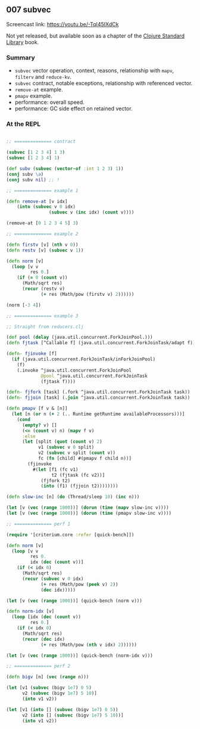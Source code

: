 ## 007 subvec

Screencast link: https://youtu.be/-TqI45IXdCk

Not yet released, but available soon as a chapter of the [Clojure Standard Library](https://www.manning.com/books/clojure-standard-library) book.

### Summary

* `subvec` vector operation, context, reasons, relationship with `mapv`, `filterv` and `reduce-kv`.
* `subvec` contract, notable exceptions, relationship with referenced vector.
* `remove-at` example.
* `pmapv` example.
* performance: overall speed.
* performance: GC side effect on retained vector.

### At the REPL

```clojure

;; ============== contract

(subvec [1 2 3 4] 1 3)
(subvec [1 2 3 4] 1)

(def subv (subvec (vector-of :int 1 2 3) 1))
(conj subv \a)
(conj subv nil) ;; !

;; ============== example 1

(defn remove-at [v idx]
	(into (subvec v 0 idx)
				(subvec v (inc idx) (count v))))

(remove-at [0 1 2 3 4 5] 3)

;; ============== example 2

(defn firstv [v] (nth v 0))
(defn restv [v] (subvec v 1))

(defn norm [v]
  (loop [v v
         res 0.]
    (if (= 0 (count v))
      (Math/sqrt res)
      (recur (restv v)
             (+ res (Math/pow (firstv v) 2))))))

(norm [-3 4])

;; ============== example 3

;; Straight from reducers.clj

(def pool (delay (java.util.concurrent.ForkJoinPool.)))
(defn fjtask [^Callable f] (java.util.concurrent.ForkJoinTask/adapt f))

(defn- fjinvoke [f]
  (if (java.util.concurrent.ForkJoinTask/inForkJoinPool)
    (f)
    (.invoke ^java.util.concurrent.ForkJoinPool
             @pool ^java.util.concurrent.ForkJoinTask
             (fjtask f))))

(defn- fjfork [task] (.fork ^java.util.concurrent.ForkJoinTask task))
(defn- fjjoin [task] (.join ^java.util.concurrent.ForkJoinTask task))

(defn pmapv [f v & [n]]
  (let [n (or n (+ 2 (.. Runtime getRuntime availableProcessors)))]
    (cond
      (empty? v) []
      (<= (count v) n) (mapv f v)
      :else
      (let [split (quot (count v) 2)
            v1 (subvec v 0 split)
            v2 (subvec v split (count v))
            fc (fn [child] #(pmapv f child n))]
        (fjinvoke
          #(let [f1 (fc v1)
                 t2 (fjtask (fc v2))]
             (fjfork t2)
             (into (f1) (fjjoin t2))))))))

(defn slow-inc [n] (do (Thread/sleep 10) (inc n)))

(let [v (vec (range 1000))] (dorun (time (mapv slow-inc v))))
(let [v (vec (range 1000))] (dorun (time (pmapv slow-inc v))))

;; ============== perf 1

(require '[criterium.core :refer [quick-bench]])

(defn norm [v]
  (loop [v v
         res 0.
         idx (dec (count v))]
    (if (< idx 0)
      (Math/sqrt res)
      (recur (subvec v 0 idx)
             (+ res (Math/pow (peek v) 2))
             (dec idx)))))

(let [v (vec (range 1000))] (quick-bench (norm v)))

(defn norm-idx [v]
  (loop [idx (dec (count v))
         res 0.]
    (if (< idx 0)
      (Math/sqrt res)
      (recur (dec idx)
             (+ res (Math/pow (nth v idx) 2))))))

(let [v (vec (range 1000))] (quick-bench (norm-idx v)))

;; ============== perf 2

(defn bigv [n] (vec (range n)))

(let [v1 (subvec (bigv 1e7) 0 5)
      v2 (subvec (bigv 1e7) 5 10)]
      (into v1 v2))

(let [v1 (into [] (subvec (bigv 1e7) 0 5))
      v2 (into [] (subvec (bigv 1e7) 5 10))]
      (into v1 v2))

```
